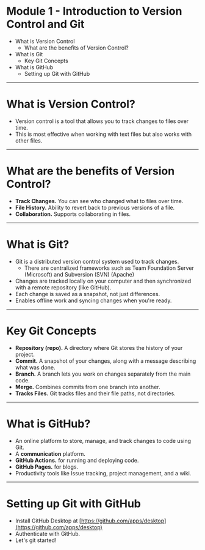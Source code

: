 # **Module 1 - Introduction to Version Control and Git**

* What is Version Control
  * What are the benefits of Version Control?
* What is Git
  * Key Git Concepts
* What is GitHub
  * Setting up Git with GitHub

---

# **What is Version Control?**

* Version control is a tool that allows you to track changes to files over time.
* This is most effective when working with text files but also works with other files.

---

# **What are the benefits of Version Control?**

* **Track Changes.** You can see who changed what to files over time.
* **File History.** Ability to revert back to previous versions of a file.
* **Collaboration.** Supports collaborating in files.

---

# **What is Git?**
<div class="text-2xl">

* Git is a distributed version control system used to track changes.
  * There are centralized frameworks such as Team Foundation Server (Microsoft) and Subversion (SVN) (Apache)
* Changes are tracked locally on your computer and then synchronized with a remote repository (like GitHub).
* Each change is saved as a snapshot, not just differences.
* Enables offline work and syncing changes when you're ready.
</div>

---

# **Key Git Concepts**

<div class="text-2xl">

* **Repository (repo).** A directory where Git stores the history of your project.
* **Commit.** A snapshot of your changes, along with a message describing what was done.
* **Branch.** A branch lets you work on changes separately from the main code.
* **Merge.** Combines commits from one branch into another.
* **Tracks Files.** Git tracks files and their file paths, not directories.
</div>

---

# **What is GitHub?**

* An online platform to store, manage, and track changes to code using Git.
* A **communication** platform.
* **GitHub Actions.** for running and deploying code.
* **GitHub Pages.** for blogs.
* Productivity tools like Issue tracking, project management, and a wiki.

---

# **Setting up Git with GitHub**

* Install GitHub Desktop at [https://github.com/apps/desktop](https://github.com/apps/desktop)
* Authenticate with GitHub.
* Let's git started!

